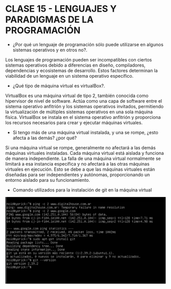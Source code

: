 # CLASE 15 - LENGUAJES Y PARADIGMAS DE LA PROGRAMACIÓN


- ¿Por qué un lenguaje de programación sólo puede utilizarse en algunos
sistemas operativos y en otros no?.

Los lenguajes de programación pueden ser incompatibles con ciertos sistemas operativos debido a diferencias en diseño, compiladores, dependencias y ecosistemas de desarrollo. Estos factores determinan la viabilidad de un lenguaje en un sistema operativo específico.

- ¿Qué tipo de máquina virtual es virtualBox?.

VirtualBox es una máquina virtual de tipo 2, también conocida como hipervisor de nivel de software. Actúa como una capa de software entre el sistema operativo anfitrión y los sistemas operativos invitados, permitiendo la virtualización de múltiples sistemas operativos en una sola máquina física. VirtualBox se instala en el sistema operativo anfitrión y proporciona los recursos necesarios para crear y ejecutar máquinas virtuales.

- Si tengo más de una máquina virtual instalada, y una se rompe, ¿esto afecta a las
demás? ¿por qué?

Si una máquina virtual se rompe, generalmente no afectará a las demás máquinas virtuales instaladas. Cada máquina virtual está aislada y funciona de manera independiente. La falla de una máquina virtual normalmente se limitará a esa instancia específica y no afectará a las otras máquinas virtuales en ejecución. Esto se debe a que las máquinas virtuales están diseñadas para ser independientes y autónomas, proporcionando un entorno aislado para su funcionamiento.

- Comando utilizados para la instalación de git en la máquina virtual

![entrega4-clase15](../images/entreg4-clase15.png)